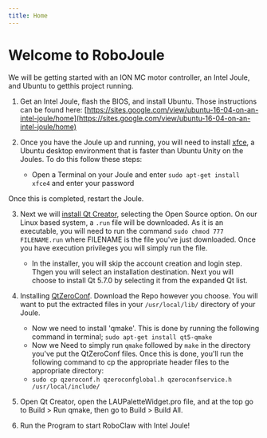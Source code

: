 ```yaml
---
title: Home
---
```


# Welcome to RoboJoule

We will be getting started with an ION MC motor controller, an Intel Joule, and Ubuntu to getthis project running.

1. Get an Intel Joule, flash the BIOS, and install Ubuntu. Those instructions can be found here: [https://sites.google.com/view/ubuntu-16-04-on-an-intel-joule/home](https://sites.google.com/view/ubuntu-16-04-on-an-intel-joule/home)

2. Once you have the Joule up and running, you will need to install [xfce](https://wiki.debian.org/Xfce), a Ubuntu desktop environment that is faster than Ubuntu Unity on the Joules. To do this follow these steps:

    * Open a Terminal on your Joule and enter `sudo apt-get install xfce4` and enter your password
    
Once this is completed, restart the Joule.
    
3. Next we will [install Qt Creator](https://www.qt.io/download), selecting the Open Source option. On our Linux based system, a `.run` file will be downloaded. As it is an executable, you will need to run the command `sudo chmod 777 FILENAME.run` where FILENAME is the file you've just downloaded. Once you have execution privileges you will simply run the file.

     * In the installer, you will skip the account creation and login step. Thgen you will select an installation destination. Next you will choose to install Qt 5.7.0 by selecting it from the expanded Qt list.
     
4. Installing [QtZeroConf](https://github.com/jbagg/QtZeroConf). Download the Repo however you choose. You will want to put the extracted files in your `/usr/local/lib/` directory of your Joule.
      * Now we need to install 'qmake'. This is done by running the following command in terminal; `sudo apt-get install qt5-qmake`
      * Now we Need to simply run `qmake` followed by `make` in the directory you've put the QtZeroConf files. Once this is done, you'll run the following command to cp the appropriate header files to the appropriate directory:
      * `sudo cp qzeroconf.h qzeroconfglobal.h qzeroconfservice.h /usr/local/include/`
      
5. Open Qt Creator, open the LAUPaletteWidget.pro file, and at the top go to Build > Run qmake, then go to Build > Build All.

6. Run the Program to start RoboClaw with Intel Joule!
